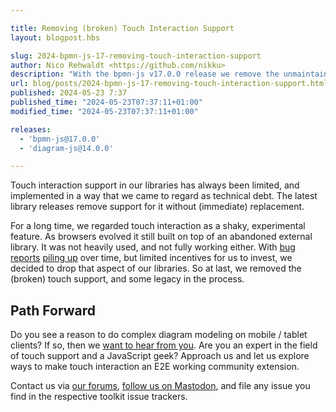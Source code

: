 ```yaml
---

title: Removing (broken) Touch Interaction Support
layout: blogpost.hbs

slug: 2024-bpmn-js-17-removing-touch-interaction-support
author: Nico Rehwaldt <https://github.com/nikku>
description: "With the bpmn-js v17.0.0 release we remove the unmaintained and broken touch interaction support. We look forward to extensions to restore it in the future."
url: blog/posts/2024-bpmn-js-17-removing-touch-interaction-support.html
published: 2024-05-23 7:37
published_time: "2024-05-23T07:37:11+01:00"
modified_time: "2024-05-23T07:37:11+01:00"

releases:
  - 'bpmn-js@17.0.0'
  - 'diagram-js@14.0.0'

---
```



<p class="introduction">
  Touch interaction support in our libraries has always been limited, and implemented in a way that we came to regard as technical debt. The latest library releases remove support for it without (immediate) replacement.
</p>

<!-- continue -->

For a long time, we regarded touch interaction as a shaky, experimental feature. As browsers evolved it still built on top of an abandoned external library. It was not heavily used, and not fully working either. With [bug reports](https://github.com/bpmn-io/diagram-js/issues?q=is%3Aissue%20state%3Aclosed%20touch) [piling up](https://github.com/bpmn-io/bpmn-js/issues?q=is%3Aissue%20state%3Aclosed%20touch) over time, but limited incentives for us to invest, we decided to drop that aspect of our libraries. So at last, we removed the (broken) touch support, and some legacy in the process.

## Path Forward

Do you see a reason to do complex diagram modeling on mobile / tablet clients? If so, then we [want to hear from you](https://forum.bpmn.io/). Are you an expert in the field of touch support and a JavaScript geek? Approach us and let us explore ways to make touch interaction an E2E working community extension.

Contact us via [our forums](https://forum.bpmn.io/), [follow us on Mastodon](https://fosstodon.org/@bpmn_io), and file any issue you find in the respective toolkit issue trackers.
